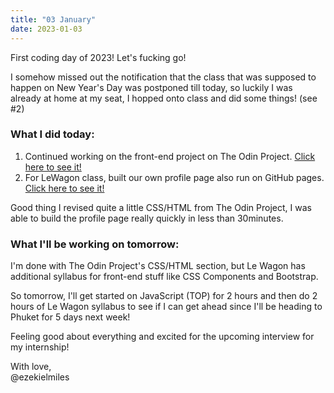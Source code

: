 ```yaml
---
title: "03 January"
date: 2023-01-03
---
```


First coding day of 2023! Let's fucking go!

I somehow missed out the notification that the class that was supposed to happen on New Year's Day was postponed till today, so luckily I was already at home at my seat, I hopped onto class and did some things! (see #2)

### What I did today:

1. Continued working on the front-end project on The Odin Project. [Click here to see it!](https://ezekielmiles.github.io/theodinproject-landingpage/)
2. For LeWagon class, built our own profile page also run on GitHub pages. [Click here to see it!](https://ezekielmiles.github.io/profile/)

Good thing I revised quite a little CSS/HTML from The Odin Project, I was able to build the profile page really quickly in less than 30minutes.

### What I'll be working on tomorrow:

I'm done with The Odin Project's CSS/HTML section, but Le Wagon has additional syllabus for front-end stuff like CSS Components and Bootstrap.

So tomorrow, I'll get started on JavaScript (TOP) for 2 hours and then do 2 hours of Le Wagon syllabus to see if I can get ahead since I'll be heading to Phuket for 5 days next week!

Feeling good about everything and excited for the upcoming interview for my internship!

With love,   
@ezekielmiles
